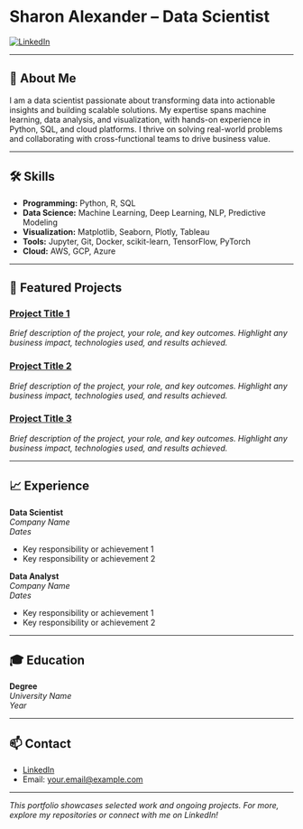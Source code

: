 # Sharon Alexander – Data Scientist

[![LinkedIn](https://img.shields.io/badge/LinkedIn-sharona1ex-blue?logo=linkedin)](https://www.linkedin.com/in/sharona1ex/)

---

## 👋 About Me

I am a data scientist passionate about transforming data into actionable insights and building scalable solutions. My expertise spans machine learning, data analysis, and visualization, with hands-on experience in Python, SQL, and cloud platforms. I thrive on solving real-world problems and collaborating with cross-functional teams to drive business value.

---

## 🛠️ Skills

- **Programming:** Python, R, SQL
- **Data Science:** Machine Learning, Deep Learning, NLP, Predictive Modeling
- **Visualization:** Matplotlib, Seaborn, Plotly, Tableau
- **Tools:** Jupyter, Git, Docker, scikit-learn, TensorFlow, PyTorch
- **Cloud:** AWS, GCP, Azure

---

## 📂 Featured Projects

### [Project Title 1](link-to-project-repo)
*Brief description of the project, your role, and key outcomes. Highlight any business impact, technologies used, and results achieved.*

### [Project Title 2](link-to-project-repo)
*Brief description of the project, your role, and key outcomes. Highlight any business impact, technologies used, and results achieved.*

### [Project Title 3](link-to-project-repo)
*Brief description of the project, your role, and key outcomes. Highlight any business impact, technologies used, and results achieved.*

---

## 📈 Experience

**Data Scientist**  
*Company Name*  
*Dates*  
- Key responsibility or achievement 1  
- Key responsibility or achievement 2  

**Data Analyst**  
*Company Name*  
*Dates*  
- Key responsibility or achievement 1  
- Key responsibility or achievement 2  

---

## 🎓 Education

**Degree**  
*University Name*  
*Year*

---

## 📫 Contact

- [LinkedIn](https://www.linkedin.com/in/sharona1ex/)
- Email: your.email@example.com

---

*This portfolio showcases selected work and ongoing projects. For more, explore my repositories or connect with me on LinkedIn!*
